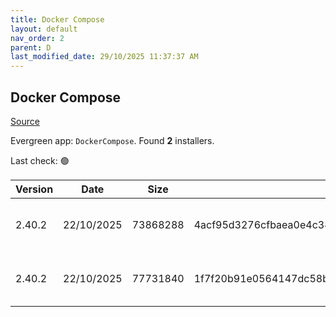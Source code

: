 ```yaml
---
title: Docker Compose
layout: default
nav_order: 2
parent: D
last_modified_date: 29/10/2025 11:37:37 AM
---
```


## Docker Compose

[Source](https://github.com/docker/compose)

Evergreen app: `DockerCompose`. Found **2** installers.

Last check: 🟢

| Version | Date       | Size     | Sha256                                                           | Architecture | InstallerType | Type | URI                                                                                                                                                                                              |
| ------- | ---------- | -------- | ---------------------------------------------------------------- | ------------ | ------------- | ---- | ------------------------------------------------------------------------------------------------------------------------------------------------------------------------------------------------ |
| 2.40.2  | 22/10/2025 | 73868288 | 4acf95d3276cfbaea0e4c348f92f92ac792adc93566b166b5a5acef812a81439 | ARM64        | Default       | exe  | [https://github.com/docker/compose/releases/download/v2.40.2/docker-compose-windows-aarch64.exe](https://github.com/docker/compose/releases/download/v2.40.2/docker-compose-windows-aarch64.exe) |
| 2.40.2  | 22/10/2025 | 77731840 | 1f7f20b91e0564147dc58b3a58a22a8f64a787e060ce3c25789f408beacc0c4d | x64          | Default       | exe  | [https://github.com/docker/compose/releases/download/v2.40.2/docker-compose-windows-x86_64.exe](https://github.com/docker/compose/releases/download/v2.40.2/docker-compose-windows-x86_64.exe)   |
